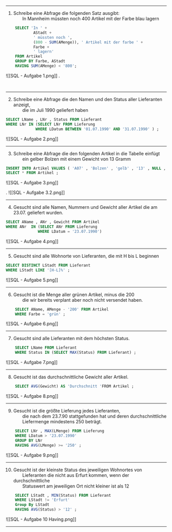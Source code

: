______________________________________________________
1. Schreibe eine Abfrage die folgenden Satz ausgibt:  
  In Mannheim müssten noch 400 Artikel mit der Farbe blau lagern  
```sql
	SELECT 'In ' +
			AStadt +
			' müssten noch ',
			(800 - SUM(AMenge)), ' Artikel mit der farbe ' +
			Farbe +
			' lagern'
	FROM Artikel  
	GROUP BY Farbe, AStadt 
	HAVING SUM(AMenge) < '800';


```

![[SQL - Aufgabe 1.png]]
.
```sql



```
______________________________________________________
2. Schreibe eine Abfrage die den Namen und den Status aller Lieferanten anzeigt,  
  die im Juli 1990 geliefert haben  
```sql
SELECT LName , LNr , Status FROM Lieferant
WHERE LNr IN (SELECT LNr FROM Lieferung
			 WHERE LDatum BETWEEN '01.07.1990' AND '31.07.1990' ) ;


```
![[SQL - Aufgabe 2.png]]
______________________________________________________
3. Schreibe eine Abfrage die den folgenden Artikel in die Tabelle einfügt  
  ein gelber Bolzen mit einem Gewicht von 13 Gramm  
```sql
INSERT INTO Artikel VALUES ( 'A07' , 'Bolzen' , 'gelb' , '13' , NULL , NULL ) ;
SELECT * FROM Artikel ;

```
![[SQL - Aufgabe 3.png]]

.
![[SQL - Aufgabe 3.2.png]]
______________________________________________________
4. Gesucht sind alle Namen, Nummern und Gewicht aller Artikel die am 23.07. geliefert wurden.  
```sql
SELECT AName , ANr , Gewicht FROM Artikel
WHERE ANr  IN (SELECT ANr FROM Lieferung
			  WHERE LDatum = '23.07.1990')

```
![[SQL - Aufgabe 4.png]]
______________________________________________________
5. Gesucht sind alle Wohnorte von Lieferanten, die mit H bis L beginnen
```sql
SELECT DISTINCT LStadt FROM Lieferant
WHERE LStadt LIKE '[H-L]%' ;


```

![[SQL - Aufgabe 5.png]]
______________________________________________________
6. Gesucht ist die Menge aller grünen Artikel, minus die 200   
  die wir bereits verplant aber noch nicht versendet haben.  
```sql
	SELECT AName, AMenge - '200' FROM Artikel
	WHERE Farbe = 'grün' ;
```
![[SQL - Aufgabe 6.png]]
______________________________________________________
7. Gesucht sind alle Lieferanten mit dem höchsten Status.  

```sql
	SELECT LName FROM Lieferant
	WHERE Status IN (SELECT MAX(Status) FROM Lieferant) ;
```
![[SQL - Aufgabe 7.png]]
______________________________________________________
8. Gesucht ist das durchschnittliche Gewicht aller Artikel.  

```sql
	SELECT AVG(Gewicht) AS 'Durchschnitt 'FROM Artikel ;
```
![[SQL - Aufgabe 8.png]]
______________________________________________________
9. Gesucht ist die größte Lieferung jedes Lieferanten,  
  die nach dem 23.7.90 stattgefunden hat und deren durchschnittliche  
  Liefermenge mindestens 250 beträgt.  
```sql
	SELECT LNr , MAX(LMenge) FROM Lieferung
	WHERE LDatum > '23.07.1990'
	GROUP BY LNr
	HAVING AVG(LMenge) >= '250' ;
```
![[SQL - Aufgabe 9.png]]
______________________________________________________
10. Gesucht ist der kleinste Status des jeweiligen Wohnortes von   
  Lieferanten die nicht aus Erfurt kommen, wenn der durchschnittliche  
  Statuswert am jeweiligen Ort nicht kleiner ist als 12
```sql
	SELECT LStadt , MIN(Status) FROM Lieferant
	WHERE LStadt != 'Erfurt'
	Group By LStadt
	HAVING AVG(Status) > '12' ;
```
![[SQL - Aufgabe 10 Having.png]]
______________________________________________________